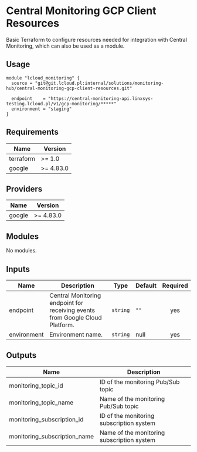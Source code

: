 # Central Monitoring GCP Client Resources

Basic Terraform to configure resources needed for integration with Central Monitoring, which can also be used as a module.


## Usage

```hcl
module "lcloud_monitoring" {
  source = "git@git.lcloud.pl:internal/solutions/monitoring-hub/central-monitoring-gcp-client-resources.git"

  endpoint    = "https://central-monitoring-api.linxsys-testing.lcloud.pl/v1/gcp-monitoring/*****"
  environment = "staging"
}
```


## Requirements

| Name | Version |
|------|---------|
| terraform | >= 1.0 |
| google | >= 4.83.0 |


## Providers

| Name | Version |
|------|---------|
| google | >= 4.83.0 |


## Modules

No modules.


## Inputs

| Name | Description | Type | Default | Required |
|------|-------------|------|---------|:--------:|
| endpoint | Central Monitoring endpoint for receiving events from Google Cloud Platform. | `string` | `""` | yes |
| environment | Environment name. | `string` | null | yes |


## Outputs

| Name | Description |
|------|-------------|
| monitoring_topic_id | ID of the monitoring Pub/Sub topic |
| monitoring_topic_name | Name of the monitoring Pub/Sub topic |
| monitoring_subscription_id | ID of the monitoring subscription system |
| monitoring_subscription_name | Name of the monitoring subscription system |
